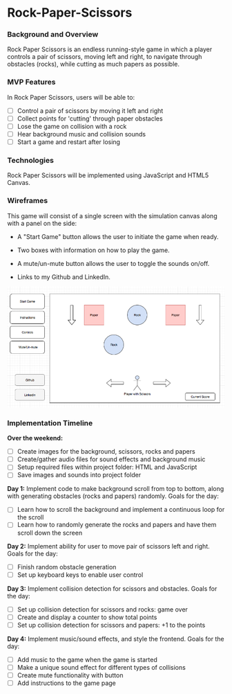 # Rock-Paper-Scissors

### Background and Overview
Rock Paper Scissors is an endless running-style game in which a player controls a pair of scissors, moving left and right, to navigate through obstacles (rocks), while cutting as much papers as possible.

### MVP Features
In Rock Paper Scissors, users will be able to:

- [ ] Control a pair of scissors by moving it left and right
- [ ] Collect points for 'cutting' through paper obstacles
- [ ] Lose the game on collision with a rock
- [ ] Hear background music and collision sounds
- [ ] Start a game and restart after losing

### Technologies
Rock Paper Scissors will be implemented using JavaScript and HTML5 Canvas.

### Wireframes
This game will consist of a single screen with the simulation canvas along with a panel on the side:

- A "Start Game" button allows the user to initiate the game when ready.

- Two boxes with information on how to play the game.

- A mute/un-mute button allows the user to toggle the sounds on/off.

- Links to my Github and LinkedIn.

![](./images/wireframeRPS.png)

### Implementation Timeline

**Over the weekend:**
- [ ] Create images for the background, scissors, rocks and papers
- [ ] Create/gather audio files for sound effects and background music
- [ ] Setup required files within project folder: HTML and JavaScript
- [ ] Save images and sounds into project folder

**Day 1:** Implement code to make background scroll from top to bottom, along with generating obstacles (rocks and papers) randomly. Goals for the day:
- [ ] Learn how to scroll the background and implement a continuous loop for the scroll
- [ ] Learn how to randomly generate the rocks and papers and have them scroll down the screen

**Day 2:** Implement ability for user to move pair of scissors left and right. Goals for the day:
- [ ] Finish random obstacle generation
- [ ] Set up keyboard keys to enable user control

**Day 3:** Implement collision detection for scissors and obstacles. Goals for the day:
- [ ] Set up collision detection for scissors and rocks: game over
- [ ] Create and display a counter to show total points
- [ ] Set up collision detection for scissors and papers: +1 to the points

**Day 4:** Implement music/sound effects, and style the frontend. Goals for the day:
- [ ] Add music to the game when the game is started
- [ ] Make a unique sound effect for different types of collisions
- [ ] Create mute functionality with button
- [ ] Add instructions to the game page
